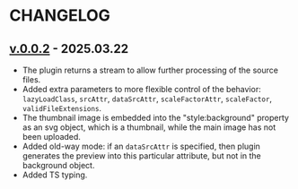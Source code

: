 <!--
 @since 2025.03.22, 06:17
 @changed 2025.03.22, 08:25
-->

# CHANGELOG

## [v.0.0.2](https://github.com/lilliputten/gulp-embed-lqip-as-background/releases/tag/v.0.0.2) - 2025.03.22

- The plugin returns a stream to allow further processing of the source files.
- Added extra parameters to more flexible control of the behavior: `lazyLoadClass`, `srcAttr`, `dataSrcAttr`, `scaleFactorAttr`, `scaleFactor`, `validFileExtensions`.
- The thumbnail image is embedded into the "style:background" property as an svg object, which is a thumbnail, while the main image has not been uploaded.
- Added old-way mode: if an `dataSrcAttr` is specified, then plugin generates the preview into this particular attribute, but not in the background object.
- Added TS typing.
